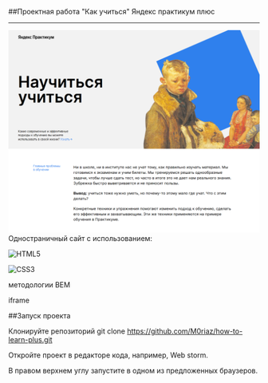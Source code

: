 ##Проектная работа "Как учиться" Яндекс практикум плюс

****

![Начальное состояние страницы](images/preview.png)
Одностраничный сайт с использованием:

![HTML5](https://img.shields.io/badge/html5-%23E34F26.svg?style=for-the-badge&logo=html5&logoColor=white)

![CSS3](https://img.shields.io/badge/css3-%231572B6.svg?style=for-the-badge&logo=css3&logoColor=white)

методологии BEM

 iframe

##Запуск проекта

Клонируйте репозиторий git clone https://github.com/M0riaz/how-to-learn-plus.git

Откройте проект в редакторе кода, например, Web storm.

В правом верхнем углу запустите в одном из предложенных браузеров.




